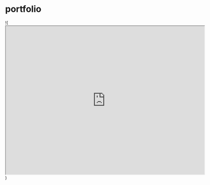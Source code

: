 # portfolio
!(<iframe src="https://drive.google.com/file/d/11CzC56pcvmBXB2HOL-fNoGU7rTQD_Bzq/preview" width="640" height="480"></iframe>)
